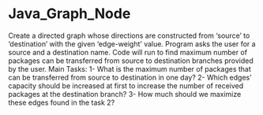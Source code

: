 # Java_Graph_Node
 Create a directed graph whose directions are constructed from ‘source’ to ‘destination’ with the given ‘edge-weight’ value.
 Program asks the user for a source and a destination name. Code will run to find maximum number of packages can be transferred from source to destination branches 
provided by the user.
Main Tasks:
1- What is the maximum number of packages that can be transferred from source to
destination in one day?
2- Which edges’ capacity should be increased at first to increase the number of received
packages at the destination branch?
3- How much should we maximize these edges found in the task 2?
